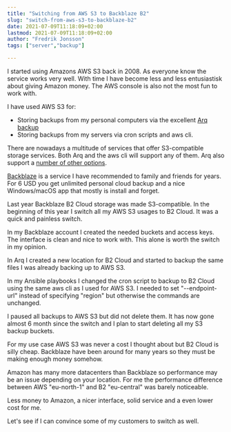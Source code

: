 ```yaml
---
title: "Switching from AWS S3 to Backblaze B2"
slug: "switch-from-aws-s3-to-backblaze-b2"
date: 2021-07-09T11:18:09+02:00
lastmod: 2021-07-09T11:18:09+02:00
author: "Fredrik Jonsson"
tags: ["server","backup"]

---
```


I started using Amazons AWS S3 back in 2008. As everyone know the service works very well. With time I have become less and less entusiastisk about giving Amazon money. The AWS console is also not the most fun to work with.

I have used AWS S3 for:

* Storing backups from my personal computers via the excellent [Arq backup](https://www.arqbackup.com/)
* Storing backups from my servers via cron scripts and aws cli.

There are nowadays a multitude of services that offer S3-compatible storage services. Both Arq and the aws cli will support any of them. Arq also support a [number of other options](https://www.arqbackup.com/#arqbackup-benefit-list-2).

[Backblaze](https://www.backblaze.com/) is a service I have recommended to family and friends for years. For 6 USD you get unlimited personal cloud backup and a nice Windows/macOS app that mostly is install and forget.

Last year Backblaze B2 Cloud storage was made S3-compatible. In the beginning of this year I switch all my AWS S3 usages to B2 Cloud. It was a quick and painless switch.

In my Backblaze account I created the needed buckets and access keys. The interface is clean and nice to work with. This alone is worth the switch in my opinion.

In Arq I created a new location for B2 Cloud and started to backup the same files I was already backing up to AWS S3.

In my Ansible playbooks I changed the cron script to backup to B2 Cloud using the same aws cli as I used for AWS S3. I needed to set "--endpoint-url" instead of specifying "region" but otherwise the commands are unchanged.

I paused all backups to AWS S3 but did not delete them. It has now gone almost 6 month since the switch and I plan to start deleting all my S3 backup buckets.

For my use case AWS S3 was never a cost I thought about but B2 Cloud is silly cheap. Backblaze have been around for many years so they must be making enough money somehow.

Amazon has many more datacenters than Backblaze so performance may be an issue depending on your location. For me the performance difference between AWS "eu-north-1" and B2 "eu-central" was barely noticeable.

Less money to Amazon, a nicer interface, solid service and a even lower cost for me.

Let's see if I can convince some of my customers to switch as well.
